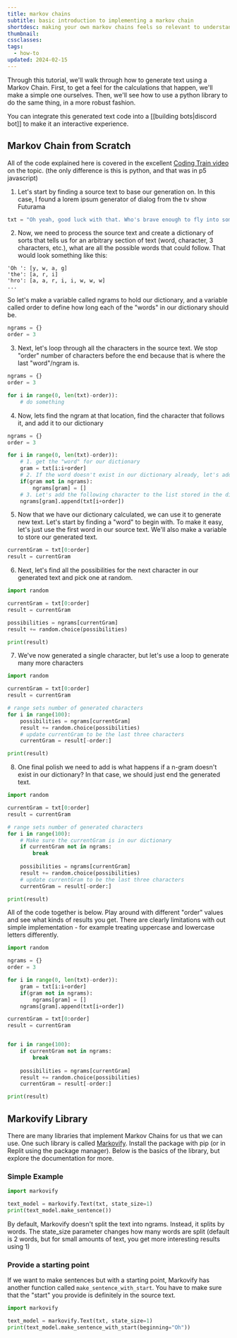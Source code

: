 ```yaml
---
title: markov chains
subtitle: basic introduction to implementing a markov chain
shortdesc: making your own markov chains feels so relevant to understanding how LLMs work because they help you get a feel for probabilistic text generation at a more manageable scale
thumbnail: 
cssclasses: 
tags:
  - how-to
updated: 2024-02-15
---
```


Through this tutorial, we'll walk through how to generate text using a Markov Chain. First, to get a feel for the calculations that happen, we'll make a simple one ourselves. Then, we'll see how to use a python library to do the same thing, in a more robust fashion. 

You can integrate this generated text code into a [[building bots|discord bot]] to make it an interactive experience. 

## Markov Chain from Scratch

All of the code explained here is covered in the excellent [Coding Train video](https://www.youtube.com/watch?v=eGFJ8vugIWA) on the topic. (the only difference is this is python, and that was in p5 javascript)

1. Let's start by finding a source text to base our generation on. In this case, I found a lorem ipsum generator of dialog from the tv show Futurama
```python
txt = "Oh yeah, good luck with that. Who's brave enough to fly into something we all keep calling a death sphere? Tell her you just want to talk. It has nothing to do with mating. Fry, you can't just sit here in the dark listening to classical music.Take me to your leader! Anyhoo, your net-suits will allow you to experience Fry's worm infested bowels as if you were actually wriggling through them. Okay, it's 500 dollars, you have no choice of carrier, the battery can't hold the charge and the reception isn't very… Then we'll go with that data file! Do a flip! Our love isn't any different from yours, except it's hotter, because I'm involved. I barely knew Philip, but as a clergyman I have no problem telling his most intimate friends all about him. Leela, are you alright? You got wanged on the head. We'll go deliver this crate like professionals, and then we'll go home. No, she'll probably make me do it. Yes! In your face, Gandhi! Then throw her in the laundry room, which will hereafter be referred to as the brig. Bite my shiny metal ass. You'll have all the Slurm you can drink when you're partying with Slurms McKenzie! I saw you with those two ladies of the evening at Elzars. Explain that."
```
2. Now, we need to process the source text and create a dictionary of sorts that tells us for an arbitrary section of text (word, character, 3 characters, etc.), what are all the possible words that could follow. That would look something like this:
```
'Oh ': [y, w, a, g]
'the': [a, r, i]
'hro': [a, a, r, i, i, w, w, w]
...
```

So let's make a variable called ngrams to hold our dictionary, and a variable called order to define how long each of the "words" in our dictionary should be. 

```python
ngrams = {}
order = 3
```
3. Next, let's loop through all the characters in the source text. We stop "order" number of characters before the end because that is where the last "word"/ngram is. 
```python
ngrams = {}
order = 3

for i in range(0, len(txt)-order)):
    # do something
```
4. Now, lets find the ngram at that location, find the character that follows it, and add it to our dictionary
```python
ngrams = {}
order = 3

for i in range(0, len(txt)-order)):
    # 1. get the "word" for our dictionary
    gram = txt[i:i+order]
    # 2. If the word doesn't exist in our dictionary already, let's add it
    if(gram not in ngrams):
        ngrams[gram] = []
    # 3. Let's add the following character to the list stored in the dictionary
    ngrams[gram].append(txt[i+order])

```
5. Now that we have our dictionary calculated, we can use it to generate new text. Let's start by finding a "word" to begin with. To make it easy, let's just use the first word in our source text. We'll also make a variable to store our generated text. 
```python
currentGram = txt[0:order]
result = currentGram
```
6. Next, let's find all the possibilities for the next character in our generated text and pick one at random. 
```python
import random

currentGram = txt[0:order]
result = currentGram

possibilities = ngrams[currentGram]
result += random.choice(possibilities)

print(result)
```
7. We've now generated a single character, but let's use a loop to generate many more characters
```python
import random

currentGram = txt[0:order]
result = currentGram

# range sets number of generated characters
for i in range(100):
    possibilities = ngrams[currentGram]
    result += random.choice(possibilities)
    # update currentGram to be the last three characters
    currentGram = result[-order:] 

print(result)
```
8. One final polish we need to add is what happens if a n-gram doesn't exist in our dictionary? In that case, we should just end the generated text. 
```python
import random

currentGram = txt[0:order]
result = currentGram

# range sets number of generated characters
for i in range(100):
    # Make sure the currentGram is in our dictionary
    if currentGram not in ngrams:
        break
        
    possibilities = ngrams[currentGram]
    result += random.choice(possibilities)
    # update currentGram to be the last three characters
    currentGram = result[-order:] 

print(result)
```

All of the code together is below. Play around with different "order" values and see what kinds of results you get. There are clearly limitations with out simple implementation - for example treating uppercase and lowercase letters differently. 
```python
import random

ngrams = {}
order = 3

for i in range(0, len(txt)-order)):
    gram = txt[i:i+order]
    if(gram not in ngrams):
        ngrams[gram] = []
    ngrams[gram].append(txt[i+order])

currentGram = txt[0:order]
result = currentGram


for i in range(100):
    if currentGram not in ngrams:
        break
        
    possibilities = ngrams[currentGram]
    result += random.choice(possibilities)
    currentGram = result[-order:] 

print(result)
```

## Markovify Library
There are many libraries that implement Markov Chains for us that we can use. One such library is called [Markovify](https://github.com/jsvine/markovify). Install the package with pip (or in Replit using the package manager). Below is the basics of the library, but explore the documentation for more. 

### Simple Example
```python
import markovify

text_model = markovify.Text(txt, state_size=1)
print(text_model.make_sentence())
```
By default, Markovify doesn't split the text into ngrams. Instead, it splits by words. The state_size parameter changes how many words are split (default is 2 words, but for small amounts of text, you get more interesting results using 1)

### Provide a starting point
If we want to make sentences but with a starting point, Markovify has another function called `make_sentence_with_start`. You have to make sure that the "start" you provide is definitely in the source text. 
```python
import markovify

text_model = markovify.Text(txt, state_size=1)
print(text_model.make_sentence_with_start(beginning="Oh"))
```